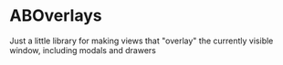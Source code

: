 ABOverlays
==========

Just a little library for making views that "overlay" the currently visible window, including modals and drawers
